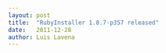 ```yaml
---
layout: post
title:  "RubyInstaller 1.8.7-p357 released"
date:   2011-12-28
author: Luis Lavena
---
```


